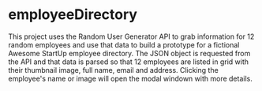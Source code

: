 # employeeDirectory
This project uses the Random User Generator API to grab information for 12 random employees and use that data to build a prototype for a fictional Awesome StartUp employee directory.
The JSON object is requested from the API and that data is parsed so that 12 employees are listed in grid with their thumbnail image, full name, email and address.
Clicking the employee's name or image will open the modal windown with more details.
